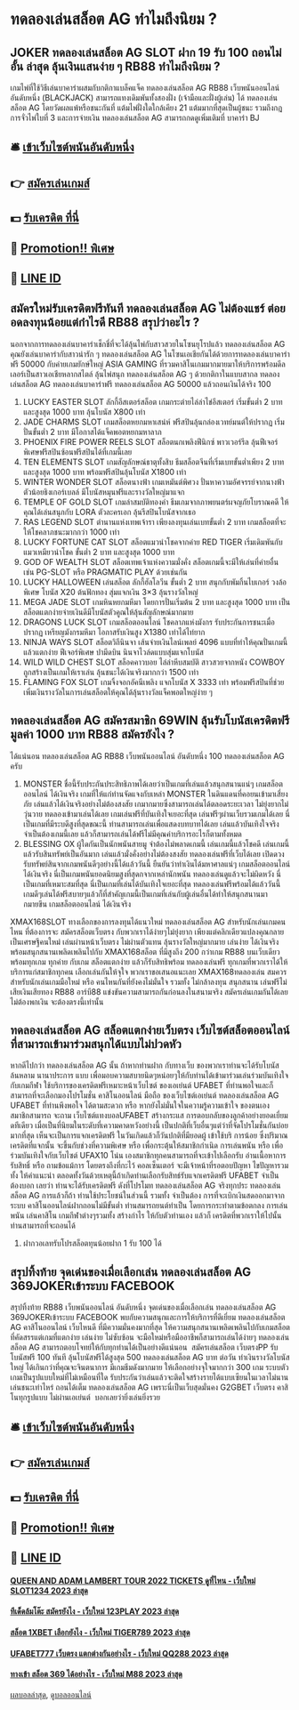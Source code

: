 # ทดลองเล่นสล็อต AG ทำไมถึงนิยม ?
## JOKER ทดลองเล่นสล็อต AG SLOT ฝาก 19 รับ 100 ถอนไม่อั้น ล่าสุด ลุ้นเงินแสนง่าย ๆ RB88 ทำไมถึงนิยม ?
เกมไพ่ที่ใช้วิธีเล่นบาคาร่าผสมกับกติกาแบล็คแจ็ค ทดลองเล่นสล็อต AG RB88 เว็บพนันออนไลน์ อันดับหนึ่ง (BLACKJACK) สามารถแทงเดิมพันทั้งสองฝั่ง (เจ้ามือและฝั่งผู้เล่น) ได้ ทดลองเล่นสล็อต AG โดยวัดผลแพ้หรือชนะกันที่ แต้มไพ่ฝั่งใดใกล้เคียง 21 แต้มมากที่สุดเป็นผู้ชนะ รวมถึงกฎการจั่วไพ่ใบที่ 3 และการจ่ายเงิน ทดลองเล่นสล็อต AG สามารถกดดูเพิ่มเติมที่ บาคาร่า BJ

## 🛎 [เข้าเว็บไซต์พนันอันดับหนึ่ง](https://bit.ly/3SdLNi2)
## 👉 [สมัครเล่นเกมส์](https://bit.ly/3SdLNi2)
## 💵 [รับเครดิต ที่นี่](https://bit.ly/3dyRKHj)
## 👑 [Promotion!! พิเศษ](https://bit.ly/3dyRKHj)
## 📱 [LINE ID](https://bit.ly/3dyRKHj)

## สมัครใหม่รับเครดิตฟรีทันที ทดลองเล่นสล็อต AG ไม่ต้องแชร์ ต่อยอดลงทุนน้อยแต่กำไรดี RB88 สรุปว่าอะไร ?
นอกจากการทดลองเล่นบาคาร่าเช็กชี่ที่จะได้ลุ้นไพ่กับสาวสวยในโซนยุโรปแล้ว ทดลองเล่นสล็อต AG คุณยังเล่นบาคาร่ากับสาวน่ารัก ๆ ทดลองเล่นสล็อต AG ในโซนเอเชียกันได้ด้วยการทดลองเล่นบาคาร่าฟรี 50000 กับค่ายเกมยักษ์ใหญ่ ASIA GAMING ที่รวมคาสิโนเกมมากมายมาให้บริการพร้อมดีลเลอร์เป็นสาวเอเชียหลากสไตล์ ลุ้นไพ่สนุก ทดลองเล่นสล็อต AG ๆ ด้วยกติกาในแบบสากล ทดลองเล่นสล็อต AG ทดลองเล่นบาคาร่าฟรี ทดลองเล่นสล็อต AG 50000 แล้วถอนเงินได้จริง 100
1. LUCKY EASTER SLOT ลักกี้อีสเตอร์สล็อต เกมกระต่ายไล่ล่าไข่อีสเตอร์ เริ่มขั้นต่ำ 2 บาท และสูงสุด 1000 บาท ลุ้นโบนัส X800 เท่า
2. JADE CHARMS SLOT เกมสล็อตหยกมหาเสน่ห์ ฟรีสปินลุ้นกล่องเวทย์มนต์ให้ปรากฏ เริ่มปั่นขั้นต่ำ 2 บาท มีโอกาสได้แจ็คพอตหยกมหาลาภ
3. PHOENIX FIRE POWER REELS SLOT สล็อตนกเพลิงฟีนิกซ์ พาวเวอร์รีล ลุ้นฟีเจอร์พิเศษฟรีสปินซ้อนฟรีสปินได้ที่เกมนี้เลย
4. TEN ELEMENTS SLOT เกมสัญลักษณ์ธาตุทั้งสิบ ธีมสล็อตจีนที่เริ่มเบทขั้นต่ำเพียง 2 บาท และสูงสุด 1000 บาท พร้อมฟรีสปินลุ้นโบนัส X1800 เท่า
5. WINTER WONDER SLOT สล็อตนางฟ้า เกมเหมันต์พิศวง ปั่นหาความอัศจรรย์จากนางฟ้าตัวน้อยธิงเกอร์เบลล์ มีโบนัสหมุนฟรีและรางวัลใหญ่มาแจก
6. TEMPLE OF GOLD SLOT เกมล่าสมบัติทองคำ ธีมเกมจากภาพยนตร์ผจญภัยโบราณคดี ให้คุณได้เล่นสนุกกับ LORA ตัวละครเอก ลุ้นรีสปินโบนัสจากเธอ
7. RAS LEGEND SLOT ตำนานแห่งเทพเจ้ารา เพียงลงทุนเล่นเบทขั้นต่ำ 2 บาท เกมสล็อตที่จะให้โชคลาภชนะมากกว่า 1000 เท่า
8. LUCKY FORTUNE CAT SLOT สล็อตแมวนำโชคจากค่าย RED TIGER เริ่มเดิมพันกับแมวเหมียวนำโชค ขั้นต่ำ 2 บาท และสูงสุด 1000 บาท
9. GOD OF WEALTH SLOT สล็อตเทพเจ้าแห่งความมั่งคั่ง สล็อตเกมนี้จะมีให้เล่นที่ค่ายอื่น เช่น PG-SLOT หรือ PRAGMATIC PLAY ด้วยเช่นกัน
10. LUCKY HALLOWEEN เล่นสล็อต ลักกี้ฮัลโลวีน ขั้นต่ำ 2 บาท สนุกกับพัมกิ้นไบเกอร์ วงล้อพิเศษ โบนัส X20 ต้นฟักทอง สุ่มแจกเงิน 3×3 ลุ้นรางวัลใหญ่
11. MEGA JADE SLOT เกมหินหยกมหึมา โดยการปั่นเริ่มต้น 2 บาท และสูงสุด 1000 บาท เป็นสล็อตแตกง่ายจ่ายเงินดีมีโบนัสตัวคูณให้ลุ้นสัญลักษณ์มากมาย
12. DRAGONS LUCK SLOT เกมสล็อตออนไลน์ โชคลาภแห่งมังกร รับประกันการชนะเมื่อปรากฏ เหรียญมังกรมหึมา โอกาสรับเงินสูง X1380 เท่าได้ไท่ยาก
13. NINJA WAYS SLOT สล็อตวิถีนินจา เส้นจ่ายเงินไลน์เพลย์ 4096 แบบที่ทำให้คุณปั่นเกมนี้แล้วแตกง่าย ฟีเจอร์พิเศษ ปามีดบิน นินจาไวล์ดแบบสุ่มแจกโบนัส
14. WILD WILD CHEST SLOT สล็อคคาวบอย ไล่ล่าหีบสมบัติ สาวสวยจากหนัง COWBOY ถูกสร้างเป็นเกมให้เราเล่น ลุ้นชนะได้เงินจริงมากกว่า 1500 เท่า
15. FLAMING FOX SLOT เกมจิ้งจอกอัคนีเพลิง แจกโบนัส X 3333 เท่า พร้อมฟรีสปินที่ช่วยเพิ่มเงินรางวัลในการเล่นสล็อตให้คุณได้ลุ้นรางวัลแจ็คพอตใหญ่ง่าย ๆ

## ทดลองเล่นสล็อต AG สมัครสมาชิก 69WIN ลุ้นรับโบนัสเครดิตฟรี มูลค่า 1000 บาท RB88 สมัครยังไง ?
ได้แน่นอน ทดลองเล่นสล็อต AG RB88 เว็บพนันออนไลน์ อันดับหนึ่ง 100 ทดลองเล่นสล็อต AG ครับ
1. MONSTER ชื่อนี้รับประกันประสิทธิภาพได้เลยว่าเป็นเกมที่เล่นแล้วสนุกสนานแน่ๆ เกมสล็อตออนไลน์ ได้เงินจริง เกมที่ให้แก่ท่านจัดแจงกับเหล่า MONSTER ในดินแดนที่คอยนเข้ามาเสี่ยงภัย เล่นแล้วได้เงินจริงอย่างไม่ต้องสงสัย เกมากมายซึ่งสามารถเล่นได้ตลอดระยะเวลา ไม่ยุ่งยากไม่วุ่นวาย ทดลองเข้ามาเล่นได้เลย เกมเล่นฟรีที่บันเทิงใจเยอะที่สุด เล่นฟรีๆผ่านเว็บรวมเกมได้เลย นี่เป็นเกมที่มีระบดีสูงที่สุดขณะนี้ ท่านสามารถเล่นเพื่อแสดงบทบาทได้เลย เล่นแล้วบันเทิงใจจริงจำเป็นต้องเกมนี้เลย แล้วก็สามารถเล่นได้ฟรีไม่มีคุณค่าบริการอะไรก็ตามทั้งหมด
2. BLESSING OX ผู้ใดกันเป็นนักพนันสายมู จำต้องไม่พลาดเกมนี้ เล่นเกมนี้แล้วโชคดี เล่นเกมนี้แล้วรับสินทรัพย์เป็นอันมาก เล่นแล้วมั่งคั่งอย่างไม่ต้องสงสัย ทดลองเล่นฟรีที่เว็บได้เลย เปิดดวงรับทรัพย์สินจากเกมพนันดีๆอย่างนี้ได้แล้ววันนี้ ยืนยันว่าทำเงินได้มหาศาลแน่ๆ เกมสล็อตออนไลน์ได้เงินจริง นี่เป็นเกมพนันยอดนิยมสูงที่สุดกจากเหล่านักพนัน ทดลองเล่นดูแล้วจะไม่ผิดหวัง นี่เป็นเกมที่เหมาะสมที่สุด นี่เป็นเกมที่เล่นได้บันเทิงใจเยอะที่สุด ทดลองเล่นฟรีพร้อมได้แล้ววันนี้ เกมดีๆเล่นได้ฟรีสบายๆแล้วก็ที่สำคัญเกมนี้เป็นเกมที่เล่นกับผู้เล่นอื่นได้ทำให้สนุกสนานมากมายขึน เกมสล็อตออนไลน์ ได้เงินจริง

XMAX168SLOT ทางเลือกของการลงทุนได้แนวใหม่ ทดลองเล่นสล็อต AG สำหรับนักเล่นเกมคนไหน ที่ต้องการจะ สมัครสล็อตเว็บตรง กับพวกเราได้ง่ายๆไม่ยุ่งยาก เพียงแต่คลิกเดียวแปลงคุณกลายเป็นเศรษฐีคนใหม่ เล่นผ่านหน้าเว็บตรง ไม่ผ่านตัวแทน ลุ้นรางวัลใหญ่มากมาย เล่นง่าย ได้เงินจริง พร้อมสนุกสนานเพลิดเพลินไปกับ XMAX168สล็อต ที่มีสูงถึง 200 กว่าเกม RB88 บนเว็บเดียว พร้อมทุกเกม ทุกค่าย กับเกม สล็อตแตกง่าย แล้วก็รับสิทธิพร้อม ทดลองเล่นฟรี ทุกเกมที่พวกเราได้ให้บริการแก่สมาชิกทุกคน เลือกเล่นกันให้จุใจ พวกเราขอเสนอแนะเลย XMAX168ทดลองเล่น สมควรสำหรับนักเล่นเกมมือใหม่ หรือ คนไหนกันที่ยังคงไม่มั่นใจ รวมทั้ง ไม่กล้าลงทุน สนุกสนาน เล่นฟรีไม่เสียเงินเสียทอง RB88 อาร์บี88 แข่งขันความสามารถกันก่อนลงในสนามจริง สมัครเล่นเกมกันได้เลย ไม่ต้องพกเงิน จะต้องตรงนี้เท่านั้น

## ทดลองเล่นสล็อต AG สล็อตแตกง่ายเว็บตรง เว็บไซต์สล็อตออนไลน์ที่สามารถเข้ามาร่วมสนุกได้แบบไม่ปวดหัว
หากดีไปกว่า ทดลองเล่นสล็อต AG นั้น ถ้าหากท่านฝาก กับทางเว็บ ของพวกเราท่านจะได้รับโบนัสล้นหลาม นานาประการ แบบ เพื่อมอบความสบายนิดๆหน่อยๆให้กับท่านได้เข้ามาร่วมเล่นร่วมบันเทิงใจกับเกมกีฬา
ใช้บริการของเครดิตฟรีเหมาะหน้าเว็บไซต์ ของเอเย่นต์ UFABET ที่ท่านพอใจและก็สามารถที่จะเลือกมองโปรโมชั่น คาสิโนออนไลน์ มือถือ ของเว็บไซต์เอเย่นต์ ทดลองเล่นสล็อต AG UFABET ที่ท่านพึงพอใจ ได้ตามสะดวก หรือ หากยังไม่มั่นใจในความรู้ความเข้าใจ ของตนเอง สมาชิกสามารถ จะถาม
เว็บไซต์แทงบอลUFABET สร้างกระแส การตอบกลับของลูกค้าอย่างยอดเยี่ยมดทีเดียว เมื่อเป็นที่นิยมในระดับที่เความคาดหวังอย่างนี้ เป็นปกติที่เว็บอื่นๆแต่ว่าที่จัดโปรโมชั่นกันบ่อยมากที่สุด เห็นจะเป็นการแจกเครดิตฟรี ในวันเกิดแล้วก็วันปกติที่มียอดผู้
เข้าใช้บริ การน้อย ซึ่งปริมาณเครดิตที่แจกนั้น จะขึ้นกับช่วงที่ความพิเศษ หรือ เพื่อกระตุ้นให้สมาชิกกำเนิด การเล่นพนัน หรือ เพื่อร่วมบันเทิงใจกับเว็บไซต์ UFAX10 โน่น เองสมาชิกทุกคนสามารถที่จะเข้าไปเลือกรับ อ่านเนื้อหาการรับสิทธิ์ หรือ ถามข้อแม้การ
โดยตรงถึงที่กะไว้ คอลเซ็นเตอร์ จะมีเจ้าหน้าที่รอตอบปัญหา ไขปัญหารวมทั้ง ให้คำแนะนำ ตลอดทั้งวันด้วยเหตุนี้ถ้าเกิดท่านเลือกรับสิทธ์รับแจกเครดิตฟรี UFABET จำเป็น ต้องบอก เลยว่า ท่านจะได้รับเครดิตฟรี ดังที่โปรโมท ทดลองเล่นสล็อต AG จริงทุกประ ทดลองเล่นสล็อต AG การแล้วก็ถ้า
ท่านใช้ประโยชน์ในส่วนนี้ รวมทั้ง จำเป็นต้อง การที่จะเบิกเงินสดออกมาจากระบบ คาสิโนออนไลน์ฝากถอนไม่มีขั้นต่ำ ท่านสมารถยนต์ทำเป็น โดยการกระทำตามข้อตกลง การเล่นพนัน เล่นคาสิโน เกมกีฬาต่างๆรวมทั้ง สร้างกำไร ให้กับตัวท่านเอง แล้วก็ เครดิตที่พวกเราให้ไปนั้น ท่านสามารถที่จะถอนได้
1. ฝากวอเลทรับโปรสล็อตทุนน้อยฝาก 1 รับ 100 ได้

## สรุปทิ้งท้าย จุดเด่นของเมื่อเลือกเล่น ทดลองเล่นสล็อต AG 369JOKERเข้าระบบ FACEBOOK
สรุปทิ้งท้าย RB88 เว็บพนันออนไลน์ อันดับหนึ่ง จุดเด่นของเมื่อเลือกเล่น ทดลองเล่นสล็อต AG 369JOKERเข้าระบบ FACEBOOK พบกับความสนุกและการให้บริการที่ดีเยี่ยม ทดลองเล่นสล็อต AG คาสิโนออนไลน์ เว็บไหนดี ที่มีความมั่นคงมากที่สุด ให้ความสนุกสนานเพลิดเพลินไปกับเกมสล็อตที่คัดสรรแต่เกมที่แตกง่าย เล่นง่าย ไม่ซับซ้อน จะมือใหม่หรือมืออาชีพก็สามารถเล่นได้ง่ายๆ ทดลองเล่นสล็อต AG สามารถตอบโจทย์ให้กับทุกท่านได้เป็นอย่างดีแน่นอน  สมัครเล่นสล็อต เว็บตรงPP รับโบนัสฟรี 100 ทันที ลุ้นโบนัสฟรีได้สูงสุด 500 ทดลองเล่นสล็อต AG บาท ต่อวัน ทำเงินรางวัลโบนัสใหญ่ ได้เกินกว่าที่คุณจะจินตนาการ มีเกมธีมดังมากมาย ให้เลือกอย่างจุใจมากกว่า 300 เกม ระบบตัวเกมเป็นรูปแบบใหม่ที่ไม่เหมือนที่ใด รับประกันว่าเล่นแล้วจะติดใจสร้างรายได้แบบเซียนในเวลาไม่นาน เล่นชนะเท่าไหร่ ถอนได้เต็ม ทดลองเล่นสล็อต AG เพราะนี่เป็นเว็บสุดมั่นคง G2GBET เว็บตรง คาสิโนทุกรูปแบบ ไม่ผ่านเอเย่นต์  บอกเลยว่ายิ่งเล่นยิ่งรวย

## 🛎 [เข้าเว็บไซต์พนันอันดับหนึ่ง](https://bit.ly/3SdLNi2)
## 👉 [สมัครเล่นเกมส์](https://bit.ly/3SdLNi2)
## 💵 [รับเครดิต ที่นี่](https://bit.ly/3dyRKHj)
## 👑 [Promotion!! พิเศษ](https://bit.ly/3dyRKHj)
## 📱 [LINE ID](https://bit.ly/3dyRKHj)

#### [QUEEN AND ADAM LAMBERT TOUR 2022 TICKETS ดูที่ไหน - เว็บใหม่ SLOT1234 2023 ล่าสุด](https://atom.io/themes/queen%20and%20adam%20lambert%20tour%202022%20tickets%20ดูที่ไหน%20-%20เว็บใหม่%20slot1234%202023%20ล่าสุด)
#### [ทีเด็ดล้มโต๊ะ สมัครยังไง - เว็บใหม่ 123PLAY 2023 ล่าสุด](https://atom.io/themes/ทีเด็ดล้มโต๊ะ%20สมัครยังไง%20-%20เว็บใหม่%20123play%202023%20ล่าสุด)
#### [สล็อต 1XBET เลือกยังไง - เว็บใหม่ TIGER789 2023 ล่าสุด](https://atom.io/themes/สล็อต%201xbet%20เลือกยังไง%20-%20เว็บใหม่%20tiger789%202023%20ล่าสุด)
#### [UFABET777 เว็บตรง แตกต่างกันอย่างไร - เว็บใหม่ QQ288 2023 ล่าสุด](https://atom.io/themes/ufabet777%20เว็บตรง%20แตกต่างกันอย่างไร%20-%20เว็บใหม่%20qq288%202023%20ล่าสุด)
#### [ทางเข้า สล็อต 369 ได้อย่างไร - เว็บใหม่ M88 2023 ล่าสุด](https://atom.io/themes/ทางเข้า%20สล็อต%20369%20ได้อย่างไร%20-%20เว็บใหม่%20m88%202023%20ล่าสุด)

[ผลบอลล่าสุด](https://siamsport.tv "ผลบอลล่าสุด"), [ดูบอลออนไลน์](https://siamsport.tv/ดูบอลสด "ดูบอลออนไลน์")